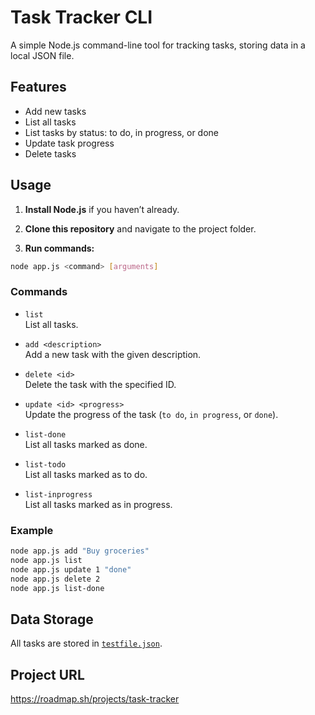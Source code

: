 # Task Tracker CLI

A simple Node.js command-line tool for tracking tasks, storing data in a local JSON file.

## Features

- Add new tasks
- List all tasks
- List tasks by status: to do, in progress, or done
- Update task progress
- Delete tasks

## Usage

1. **Install Node.js** if you haven’t already.

2. **Clone this repository** and navigate to the project folder.

3. **Run commands:**

```sh
node app.js <command> [arguments]
```

### Commands

- `list`  
  List all tasks.

- `add <description>`  
  Add a new task with the given description.

- `delete <id>`  
  Delete the task with the specified ID.

- `update <id> <progress>`  
  Update the progress of the task (`to do`, `in progress`, or `done`).

- `list-done`  
  List all tasks marked as done.

- `list-todo`  
  List all tasks marked as to do.

- `list-inprogress`  
  List all tasks marked as in progress.

### Example

```sh
node app.js add "Buy groceries"
node app.js list
node app.js update 1 "done"
node app.js delete 2
node app.js list-done
```

## Data Storage

All tasks are stored in [`testfile.json`](testfile.json).

## Project URL
https://roadmap.sh/projects/task-tracker
